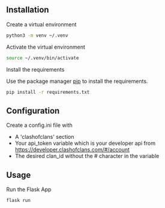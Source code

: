 ## Installation

Create a virtual environment
```bash
python3 -m venv ~/.venv
```

Activate the virtual environment
```bash
source ~/.venv/bin/activate
```
Install the requirements

Use the package manager [pip](https://pip.pypa.io/en/stable/) to install the requirements.
```bash
pip install -r requirements.txt
```

## Configuration

Create a config.ini file with

- A 'clashofclans' section
- Your api_token variable which is your developer api from https://developer.clashofclans.com/#/account
- The desired clan_id without the # character in the variable

## Usage

Run the Flask App

```bash
flask run
```